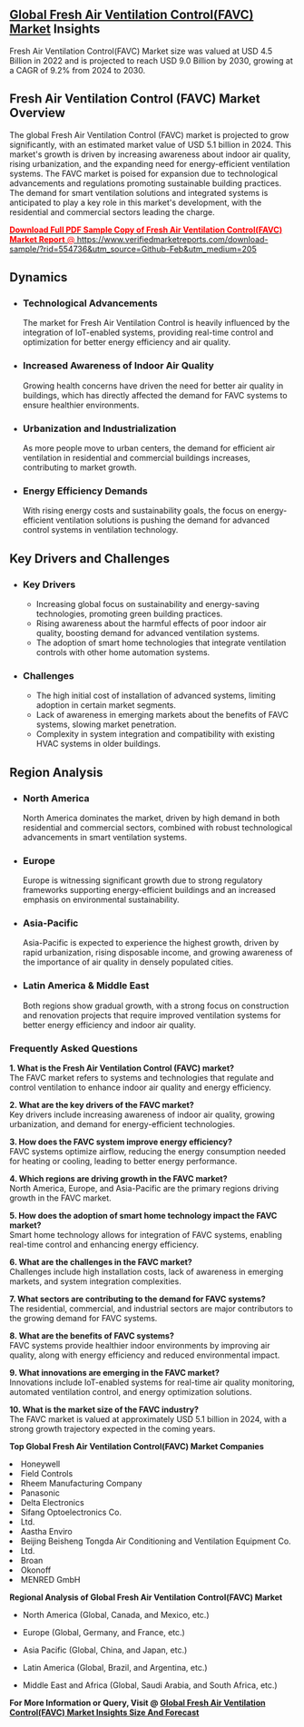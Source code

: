 <h2><a href="https://www.verifiedmarketreports.com/download-sample/?rid=554736&amp;utm_source=Github&amp;utm_medium=205" target="_blank">Global Fresh Air Ventilation Control(FAVC) Market</a> Insights</h2><p>Fresh Air Ventilation Control(FAVC) Market size was valued at USD 4.5 Billion in 2022 and is projected to reach USD 9.0 Billion by 2030, growing at a CAGR of 9.2% from 2024 to 2030.</p><p> <h2>Fresh Air Ventilation Control (FAVC) Market Overview</h2> <p>The global Fresh Air Ventilation Control (FAVC) market is projected to grow significantly, with an estimated market value of USD 5.1 billion in 2024. This market's growth is driven by increasing awareness about indoor air quality, rising urbanization, and the expanding need for energy-efficient ventilation systems. The FAVC market is poised for expansion due to technological advancements and regulations promoting sustainable building practices. The demand for smart ventilation solutions and integrated systems is anticipated to play a key role in this market's development, with the residential and commercial sectors leading the charge.</p> <p><a href="#"><p><span class=""><span style="color: #ff0000;"><strong>Download Full PDF Sample Copy of Fresh Air Ventilation Control(FAVC) Market Report</strong> @ </span><a href="https://www.verifiedmarketreports.com/download-sample/?rid=554736&amp;utm_source=Github-Feb&amp;utm_medium=205" target="_blank">https://www.verifiedmarketreports.com/download-sample/?rid=554736&amp;utm_source=Github-Feb&amp;utm_medium=205</a></span></p></a></p> <h2>Dynamics</h2> <ul> <li><h3>Technological Advancements</h3> The market for Fresh Air Ventilation Control is heavily influenced by the integration of IoT-enabled systems, providing real-time control and optimization for better energy efficiency and air quality.</li> <li><h3>Increased Awareness of Indoor Air Quality</h3> Growing health concerns have driven the need for better air quality in buildings, which has directly affected the demand for FAVC systems to ensure healthier environments.</li> <li><h3>Urbanization and Industrialization</h3> As more people move to urban centers, the demand for efficient air ventilation in residential and commercial buildings increases, contributing to market growth.</li> <li><h3>Energy Efficiency Demands</h3> With rising energy costs and sustainability goals, the focus on energy-efficient ventilation solutions is pushing the demand for advanced control systems in ventilation technology.</li> </ul> <h2>Key Drivers and Challenges</h2> <ul> <li><h3>Key Drivers</h3> <ul> <li>Increasing global focus on sustainability and energy-saving technologies, promoting green building practices.</li> <li>Rising awareness about the harmful effects of poor indoor air quality, boosting demand for advanced ventilation systems.</li> <li>The adoption of smart home technologies that integrate ventilation controls with other home automation systems.</li> </ul> </li> <li><h3>Challenges</h3> <ul> <li>The high initial cost of installation of advanced systems, limiting adoption in certain market segments.</li> <li>Lack of awareness in emerging markets about the benefits of FAVC systems, slowing market penetration.</li> <li>Complexity in system integration and compatibility with existing HVAC systems in older buildings.</li> </ul> </li> </ul> <h2>Region Analysis</h2> <ul> <li><h3>North America</h3> North America dominates the market, driven by high demand in both residential and commercial sectors, combined with robust technological advancements in smart ventilation systems.</li> <li><h3>Europe</h3> Europe is witnessing significant growth due to strong regulatory frameworks supporting energy-efficient buildings and an increased emphasis on environmental sustainability.</li> <li><h3>Asia-Pacific</h3> Asia-Pacific is expected to experience the highest growth, driven by rapid urbanization, rising disposable income, and growing awareness of the importance of air quality in densely populated cities.</li> <li><h3>Latin America & Middle East</h3> Both regions show gradual growth, with a strong focus on construction and renovation projects that require improved ventilation systems for better energy efficiency and indoor air quality.</li> </ul> <h3>Frequently Asked Questions</h3> <p><strong>1. What is the Fresh Air Ventilation Control (FAVC) market?</strong><br> The FAVC market refers to systems and technologies that regulate and control ventilation to enhance indoor air quality and energy efficiency.</p> <p><strong>2. What are the key drivers of the FAVC market?</strong><br> Key drivers include increasing awareness of indoor air quality, growing urbanization, and demand for energy-efficient technologies.</p> <p><strong>3. How does the FAVC system improve energy efficiency?</strong><br> FAVC systems optimize airflow, reducing the energy consumption needed for heating or cooling, leading to better energy performance.</p> <p><strong>4. Which regions are driving growth in the FAVC market?</strong><br> North America, Europe, and Asia-Pacific are the primary regions driving growth in the FAVC market.</p> <p><strong>5. How does the adoption of smart home technology impact the FAVC market?</strong><br> Smart home technology allows for integration of FAVC systems, enabling real-time control and enhancing energy efficiency.</p> <p><strong>6. What are the challenges in the FAVC market?</strong><br> Challenges include high installation costs, lack of awareness in emerging markets, and system integration complexities.</p> <p><strong>7. What sectors are contributing to the demand for FAVC systems?</strong><br> The residential, commercial, and industrial sectors are major contributors to the growing demand for FAVC systems.</p> <p><strong>8. What are the benefits of FAVC systems?</strong><br> FAVC systems provide healthier indoor environments by improving air quality, along with energy efficiency and reduced environmental impact.</p> <p><strong>9. What innovations are emerging in the FAVC market?</strong><br> Innovations include IoT-enabled systems for real-time air quality monitoring, automated ventilation control, and energy optimization solutions.</p> <p><strong>10. What is the market size of the FAVC industry?</strong><br> The FAVC market is valued at approximately USD 5.1 billion in 2024, with a strong growth trajectory expected in the coming years.</p> </p><p><strong>Top Global Fresh Air Ventilation Control(FAVC) Market Companies</strong></p><div data-test-id=""><p><li>Honeywell</li><li> Field Controls</li><li> Rheem Manufacturing Company</li><li> Panasonic</li><li> Delta Electronics</li><li> Sifang Optoelectronics Co.</li><li> Ltd.</li><li> Aastha Enviro</li><li> Beijing Beisheng Tongda Air Conditioning and Ventilation Equipment Co.</li><li> Ltd.</li><li> Broan</li><li> Okonoff</li><li> MENRED GmbH</li></p><div><strong>Regional Analysis of&nbsp;Global Fresh Air Ventilation Control(FAVC) Market</strong></div><ul><li dir="ltr"><p dir="ltr">North America&nbsp;(Global, Canada, and Mexico, etc.)</p></li><li dir="ltr"><p dir="ltr">Europe (Global, Germany, and France, etc.)</p></li><li dir="ltr"><p dir="ltr">Asia Pacific&nbsp;(Global, China, and Japan, etc.)</p></li><li dir="ltr"><p dir="ltr">Latin America&nbsp;(Global, Brazil, and Argentina, etc.)</p></li><li dir="ltr">Middle East and Africa&nbsp;(Global, Saudi Arabia, and South Africa, etc.)</li></ul><p><strong>For More Information or Query, Visit @&nbsp;</strong><strong><a href="https://www.verifiedmarketreports.com/product/fresh-air-ventilation-control-favc-market/?utm_source=Github&amp;utm_medium=205" target="_blank">Global Fresh Air Ventilation Control(FAVC) Market Insights Size And Forecast</a></strong></p></div>
